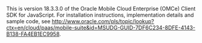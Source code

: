 This is version 18.3.3.0 of the Oracle Mobile Cloud Enterprise (OMCe) Client SDK for JavaScript.
For installation instructions, implementation details and sample code, see http://www.oracle.com/pls/topic/lookup?ctx=en/cloud/paas/mobile-suite&id=MSUDG-GUID-7DF6C234-8DFE-4143-B138-FA4EB1EC9958.
